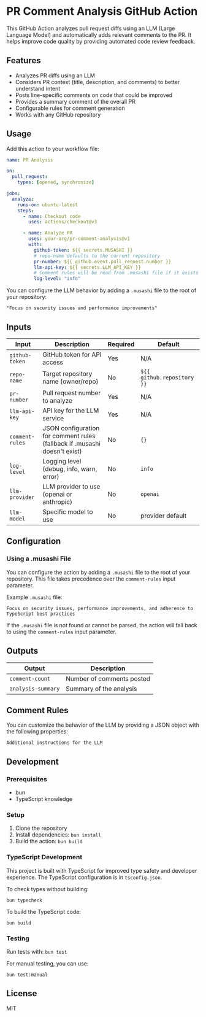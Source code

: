 # PR Comment Analysis GitHub Action

This GitHub Action analyzes pull request diffs using an LLM (Large Language Model) and automatically adds relevant comments to the PR. It helps improve code quality by providing automated code review feedback.

## Features

- Analyzes PR diffs using an LLM
- Considers PR context (title, description, and comments) to better understand intent
- Posts line-specific comments on code that could be improved
- Provides a summary comment of the overall PR
- Configurable rules for comment generation
- Works with any GitHub repository

## Usage

Add this action to your workflow file:

```yaml
name: PR Analysis

on:
  pull_request:
    types: [opened, synchronize]

jobs:
  analyze:
    runs-on: ubuntu-latest
    steps:
      - name: Checkout code
        uses: actions/checkout@v3

      - name: Analyze PR
        uses: your-org/pr-comment-analysis@v1
        with:
          github-token: ${{ secrets.MUSASHI }}
          # repo-name defaults to the current repository
          pr-number: ${{ github.event.pull_request.number }}
          llm-api-key: ${{ secrets.LLM_API_KEY }}
          # Comment rules will be read from .musashi file if it exists
          log-level: "info"
```

You can configure the LLM behavior by adding a `.musashi` file to the root of your repository:

```
"Focus on security issues and performance improvements"
```

## Inputs

| Input           | Description                                                               | Required | Default                    |
| --------------- | ------------------------------------------------------------------------- | -------- | -------------------------- |
| `github-token`  | GitHub token for API access                                               | Yes      | N/A                        |
| `repo-name`     | Target repository name (owner/repo)                                       | No       | `${{ github.repository }}` |
| `pr-number`     | Pull request number to analyze                                            | Yes      | N/A                        |
| `llm-api-key`   | API key for the LLM service                                               | Yes      | N/A                        |
| `comment-rules` | JSON configuration for comment rules (fallback if .musashi doesn't exist) | No       | `{}`                       |
| `log-level`     | Logging level (debug, info, warn, error)                                  | No       | `info`                     |
| `llm-provider`  | LLM provider to use (openai or anthropic)                                 | No       | `openai`                   |
| `llm-model`     | Specific model to use                                                     | No       | provider default           |

## Configuration

### Using a .musashi File

You can configure the action by adding a `.musashi` file to the root of your repository. This file takes precedence over the `comment-rules` input parameter.

Example `.musashi` file:

```
Focus on security issues, performance improvements, and adherence to TypeScript best practices

```

If the `.musashi` file is not found or cannot be parsed, the action will fall back to using the `comment-rules` input parameter.

## Outputs

| Output             | Description               |
| ------------------ | ------------------------- |
| `comment-count`    | Number of comments posted |
| `analysis-summary` | Summary of the analysis   |

## Comment Rules

You can customize the behavior of the LLM by providing a JSON object with the following properties:

```
Additional instructions for the LLM
```

## Development

### Prerequisites

- bun
- TypeScript knowledge

### Setup

1. Clone the repository
2. Install dependencies: `bun install`
3. Build the action: `bun build`

### TypeScript Development

This project is built with TypeScript for improved type safety and developer experience. The TypeScript configuration is in `tsconfig.json`.

To check types without building:

```
bun typecheck
```

To build the TypeScript code:

```
bun build
```

### Testing

Run tests with: `bun test`

For manual testing, you can use:

```
bun test:manual
```

## License

MIT
